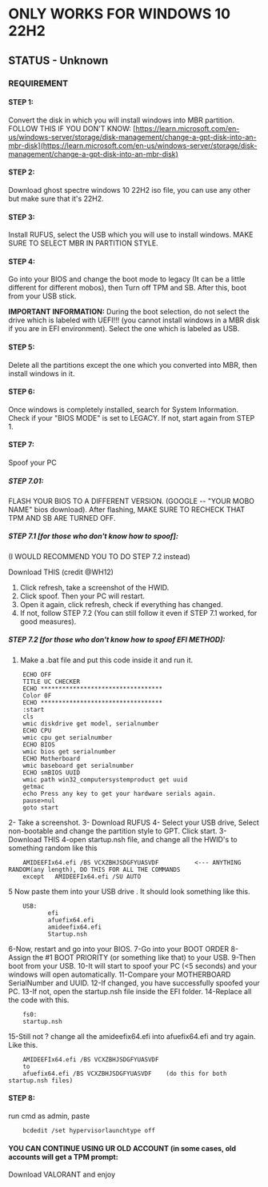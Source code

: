 # ONLY WORKS FOR WINDOWS 10 22H2
## STATUS - Unknown

### REQUIREMENT

#### STEP 1:
Convert the disk in which you will install windows into MBR partition. FOLLOW THIS IF YOU DON'T KNOW:
[https://learn.microsoft.com/en-us/windows-server/storage/disk-management/change-a-gpt-disk-into-an-mbr-disk](https://learn.microsoft.com/en-us/windows-server/storage/disk-management/change-a-gpt-disk-into-an-mbr-disk)

#### STEP 2:
Download ghost spectre windows 10 22H2 iso file, you can use any other but make sure that it's 22H2.

#### STEP 3:
Install RUFUS, select the USB which you will use to install windows. MAKE SURE TO SELECT MBR IN PARTITION STYLE.

#### STEP 4:
Go into your BIOS and change the boot mode to legacy (It can be a little different for different mobos), then Turn off TPM and SB. After this, boot from your USB stick.

**IMPORTANT INFORMATION:**
During the boot selection, do not select the drive which is labeled with UEFI!!! (you cannot install windows in a MBR disk if you are in EFI environment). Select the one which is labeled as USB.

#### STEP 5:
Delete all the partitions except the one which you converted into MBR, then install windows in it.

#### STEP 6:
Once windows is completely installed, search for System Information. Check if your "BIOS MODE" is set to LEGACY. If not, start again from STEP 1.

#### STEP 7:
Spoof your PC

##### STEP 7.01:
FLASH YOUR BIOS TO A DIFFERENT VERSION. (GOOGLE -- "YOUR MOBO NAME" bios download). After flashing, MAKE SURE TO RECHECK THAT TPM AND SB ARE TURNED OFF.

##### STEP 7.1 [for those who don't know how to spoof]:
(I WOULD RECOMMEND YOU TO DO STEP 7.2 instead)

Download THIS (credit @WH12)
1. Click refresh, take a screenshot of the HWID.
2. Click spoof. Then your PC will restart.
3. Open it again, click refresh, check if everything has changed.
4. If not, follow STEP 7.2 (You can still follow it even if STEP 7.1 worked, for good measures).

##### STEP 7.2 [for those who don't know how to spoof EFI METHOD]:

1. Make a .bat file and put this code inside it and run it.

```batch
    ECHO OFF
    TITLE UC CHECKER
    ECHO **********************************
    Color 0F
    ECHO **********************************
    :start
    cls
    wmic diskdrive get model, serialnumber
    ECHO CPU 
    wmic cpu get serialnumber
    ECHO BIOS
    wmic bios get serialnumber
    ECHO Motherboard
    wmic baseboard get serialnumber
    ECHO smBIOS UUID
    wmic path win32_computersystemproduct get uuid
    getmac
    echo Press any key to get your hardware serials again.
    pause>nul
    goto start
```

2- Take a screenshot.
3- Download RUFUS
4- Select your USB drive, Select non-bootable and change the partition style to GPT. Click start.
3- Download THIS
4-open startup.nsh file, and change all the HWID's to something random like this

```batch
    AMIDEEFIx64.efi /BS VCXZBHJSDGFYUASVDF          <--- ANYTHING RANDOM(any length), DO THIS FOR ALL THE COMMANDS
    except   AMIDEEFIx64.efi /SU AUTO
```

5 Now paste them into your USB drive . It should look something like this.

```batch
    USB:
           efi
           afuefix64.efi
           amideefix64.efi
           Startup.nsh
```

6-Now, restart and go into your BIOS.
7-Go into your BOOT ORDER
8-Assign the #1 BOOT PRIORITY (or something like that) to your USB.
9-Then boot from your USB.
10-It will start to spoof your PC (<5 seconds) and your windows will open automatically.
11-Compare your MOTHERBOARD SerialNumber and UUID.
12-If changed, you have successfully spoofed your PC.
13-If not, open the startup.nsh file inside the EFI folder.
14-Replace all the code with this.

```batch
    fs0:
    startup.nsh
```
15-Still not ? change all the amideefix64.efi into afuefix64.efi and try again. Like this.
```batch
    AMIDEEFIx64.efi /BS VCXZBHJSDGFYUASVDF    
    to
    afuefix64.efi /BS VCXZBHJSDGFYUASVDF    (do this for both startup.nsh files)
```

#### STEP 8:
run cmd as admin, paste
```batch
    bcdedit /set hypervisorlaunchtype off
```

#### YOU CAN CONTINUE USING UR OLD ACCOUNT (in some cases, old accounts will get a TPM prompt:
Download VALORANT and enjoy 
